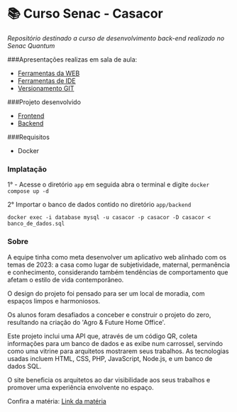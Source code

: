 # 📚 Curso Senac - Casacor

*Repositório destinado a curso de desenvolvimento back-end realizado no Senac Quantum*




###Apresentações realizas em sala de aula:
* [Ferramentas da WEB](https://github.com/luizinlara/casacor/blob/main/APRESENTA%C3%87%C3%95ES/Versionamento-git.pdf)
* [Ferramentas de IDE](https://github.com/luizinlara/casacor/blob/main/APRESENTA%C3%87%C3%95ES/Ferramentas-IDE.pdf)
* [Versionamento GIT](https://github.com/luizinlara/casacor/blob/main/APRESENTA%C3%87%C3%95ES/Ferramentas-da-web.pdf)


###Projeto desenvolvido
* [Frontend](https://github.com/luizinlara/casacor/tree/main/app)
* [Backend](https://github.com/luizinlara/casacor/tree/main/app/backend)

###Requisitos

- Docker

### Implatação
1° - Acesse o diretório `app` em seguida abra o terminal e digite `docker compose up -d`

2° Importar o banco de dados contido no diretório `app/backend`

`docker exec -i database mysql -u casacor -p casacor -D casacor < banco_de_dados.sql`


### Sobre

A equipe tinha como meta desenvolver um aplicativo web alinhado com os temas de 2023: a casa como lugar de subjetividade, maternal, permanência e conhecimento, considerando também tendências de comportamento que afetam o estilo de vida contemporâneo.

O design do projeto foi pensado para ser um local de moradia, com espaços limpos e harmoniosos.

Os alunos foram desafiados a conceber e construir o projeto do zero, resultando na criação do 'Agro & Future Home Office'.

Este projeto inclui uma API que, através de um código QR, coleta informações para um banco de dados e as exibe num carrossel, servindo como uma vitrine para arquitetos mostrarem seus trabalhos. As tecnologias usadas incluem HTML, CSS, PHP, JavaScript, Node.js, e um banco de dados SQL.

O site beneficia os arquitetos ao dar visibilidade aos seus trabalhos e promover uma experiência envolvente no espaço.

Confira a matéria: [Link da matéria](https://plenariomt.com/alunos-do-senac-mt-apresentam-projetos-na-casacor-2023/?fbclid=PAAaabTmAIVyjo59_oqHhuCZ7W7PSQkAI08KX4gXPgoMyfHIZv2wMJyXmHMdM_aem_Afocu4TIppXsu0aIwF_POzoq6TYFaA5Bft5fcTX_-80zSmL4_mLPefct9wFx1_evFnk)